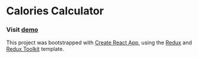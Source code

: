  # Calories Calculator

### Visit [demo](https://valentin93z.github.io/health-app/)

 This project was bootstrapped with [Create React App](https://github.com/facebook/create-react-app), using the [Redux](https://redux.js.org/) and [Redux Toolkit](https://redux-toolkit.js.org/) template.
